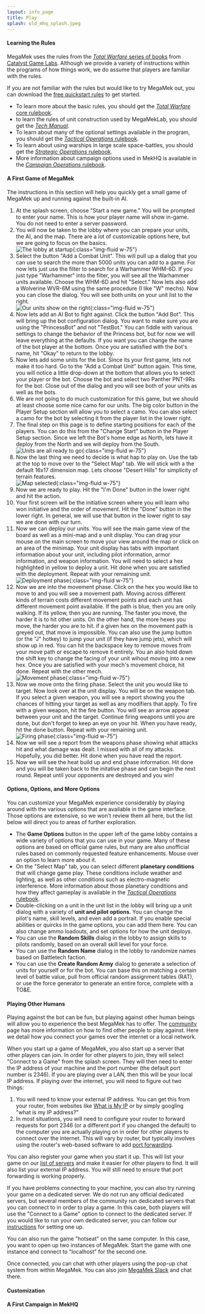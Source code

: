 ```yaml
---
layout: info_page
title: Play
splash: old_mhq_splash.jpeg
---
```


#### Learning the Rules

MegaMek uses the rules from the [*Total Warfare* series of books](https://bg.battletech.com/books/core_rulebooks/) from [Catalyst Game Labs](https://www.catalystgamelabs.com/). Although we provide a variety of instructions within the programs of how things work, we do assume that players are familiar with the rules. 

If you are not familiar with the rules but would like to try MegaMek out, you can download the [free quickstart rules](http://bg.battletech.com/wp-content/uploads/2011/10/BattleTechQuick-Start-Rules.pdf?x64300) to get started. 

- To learn more about the basic rules, you should get the [*Total Warfare* core rulebook](https://bg.battletech.com/?wpsc-product=total-warfare).
- to learn the rules of unit construction used by MegaMekLab, you should get the [*Tech Manual*](https://bg.battletech.com/?wpsc-product=1095-2).
- To learn about many of the optional settings available in the program, you should get the [*Tactical Operations* rulebook](https://bg.battletech.com/?wpsc-product=tactical-operations).
- To learn about using warships in large scale space-battles, you should get the [*Strategic Operations* rulebook](https://bg.battletech.com/?wpsc-product=strategic-operations).
- More information about campaign options used in MekHQ is available in the [*Campaign Operations* rulebook](https://bg.battletech.com/?wpsc-product=campaign-operations).

#### A First Game of MegaMek

The instructions in this section will help you quickly get a small game of MegaMek up and running against the built-in AI. 

1. At the splash screen, choose "Start a new game." You will be prompted to enter your name. This is how your player name will show in-game. You do not need to enter a server password. 
2. You will now be taken to the lobby where you can prepare your units, the AI, and the map. There are a lot of customizable options here, but we are going to focus on the basics.<br>
![The lobby at startup](/assets/images/first_mm_game/lobby1.png){:class="img-fluid w-75"}
3. Select the button "Add a Combat Unit". This will pull up a dialog that you can use to search the more than 5000 units you can add to a game. For now lets just use the filter to search for a Warhammer WHM-6D. If you just type "Warhammer" into the filter, you will see all the Warhammer units available. Choose the WHM-6D and hit "Select." Now lets also add a Wolverine WVR-6M using the same procedure (I like "W" mechs). Now you can close the dialog. You will see both units on your unit list to the right.<br>
![Our units show on the right](/assets/images/first_mm_game/lobby2.png){:class="img-fluid w-75"}
4. Now lets add an AI Bot to fight against. Click the button "Add Bot". This will bring up the bot configuration dialog. You want to make sure you are using the "PrincessBot" and not "TestBot." You can fiddle with various settings to change the behavior of the Princess bot, but for now we will leave everything at the defaults. If you want you can change the name of the bot player at the bottom. Once you are satisfied with the bot's name, hit "Okay" to return to the lobby. 
5. Now lets add some units for the bot. Since its your first game, lets not make it too hard. Go to the "Add a Combat Unit" button again. This time, you will notice a little drop-down at the bottom that allows you to select your player or the bot. Choose the bot and select two Panther PNT-9Rs for the bot. Close out of the dialog and you will see both of your units as well as the bots.
6. We are not going to do much customization for this game, but we should at least choose some nice camo for our units. The big color button in the Player Setup section will allow you to select a camo. You can also select a camo for the bot by selecting it from the player list in the lower right.
7. The final step on this page is to define starting positions for each of the players. You can do this from the "Change Start" button in the Player Setup section. Since we left the Bot's home edge as North, lets have it deploy from the North and we will deploy from the South.<br>
![Units are all ready to go](/assets/images/first_mm_game/lobby3.png){:class="img-fluid w-75"}
8. Now the last thing we need to decide is what hap to play on. Use the tab at the top to move over to the "Select Map" tab. We will stick with a the default 16x17 dimension map. Lets choose "Desert Hills" for simplicity of terrain features. <br>
![Map selected](/assets/images/first_mm_game/map_selection.png){:class="img-fluid w-75"}
9. Now we are ready to play. Hit the "I'm Done" button in the lower right and hit the action. 
10. Your first screen will be the initiative screen where you will learn who won initiative and the order of movement. Hit the "Done" button in the lower right. In general, we will use that button in the lower right to say we are done with our turn. 
11. Now we can deploy our units. You will see the main game view of the board as well as a mini-map and a unit display. You can drag your mouse on the main screen to move your view around the map or click on an area of the minimap. Your unit display has tabs with important information about your unit, including pilot information, armor information, and weapon information. You will need to select a hex highlighted in yellow to deploy a unit. Hit done when you are satisfied with the deployment. Repeat with your remaining unit.<br>
![Deployment phase](/assets/images/first_mm_game/deploy.png){:class="img-fluid w-75"}
12. Now we are into the movement phase. Click on the hex you would like to move to and you will see a movement path. Moving across different kinds of terrain costs different movement points and each unit has different movement point available. If the path is blue, then you are only walking. If its yellow, then you are running. The faster you move, the harder it is to hit other units. On the other hand, the more hexes you move, the harder you are to hit. if a given hex on the movement path is greyed out, that move is impossible. You can also use the jump button (or the "J" hotkey) to jump your unit (if they have jump jets), which will show up in red. You can hit the backspace key to remove moves from your move path or escape to remove it entirely. You an also hold down the shift key to change the facing of your unit wihout moving into a new hex. Once you are satisfied with your mech's movement choice, hit done. Repeat with the other mech.<br>
![Movement phase](/assets/images/first_mm_game/movement.png){:class="img-fluid w-75"}
13. Now we move onto the firing phase. Select the unit you would like to target. Now look over at the unit display. You will be on the weapon tab. If you select a given weapon, you will see a report showing you the chances of hitting your target as well as any modifiers that apply. To fire with a given weapon, hit the fire button. You will see an arrow appear between your unit and the target. Continue firing weapons until you are done, but don't forget to keep an eye on your hit. When you have ready, hit the done button. Repeat with your remaining unit.<br>
![Firing phase](/assets/images/first_mm_game/firing.png){:class="img-fluid w-75"}
14. Now we will see a report from the weapons phase showing what attacks hit and what damage was dealt. I missed with all of my attacks. Hopefully, you did better. Hit done when you have read the report.
15. Now we will see the heat build up and end phase information. Hit done and you will be taken back to the initative phase and can begin the next round. Repeat until your opponents are destroyed and you win!


#### Options, Options, and More Options

You can customize your MegaMek experience considerably by playing around with the various options that are available in the game interface. Those options are extensive, so we won't review them all here, but the list below will direct you to areas of further exploration.

- The **Game Options** button in the upper left of the game lobby contains a wide variety of options that you can use in your game. Many of these options are based on official game rules, but many are also unofficial rules based on commonly requested feature enhancements. Mouse over an option to learn more about it.  
- On the "Select Map" tab, you can select different **planetary conditions** that will change game play. These conditions include weather and lighting, as well as other conditions such as electro-magnetic interference. More information about those planetary conditions and how they affect gameplay is available in the [*Tactical Operations* rulebook](https://bg.battletech.com/?wpsc-product=tactical-operations).
- Double-clicking on a unit in the unit list in the lobby will bring up a unit dialog with a variety of **unit and pilot options**. You can change the pilot's name, skill levels, and even add a portrait. If you enable special abilities or quircks in the game options, you can add them here. You can also change ammo loadouts, and set options for how the unit deploys. 
- You can use the **Random Skills** dialog in the lobby to assign skills to pilots randomly, based on an overall skill level for your force.
- You can use the **Random Name** dialog in the lobby to randomize names based on Battletech faction. 
- You can use the **Create Random Army** dialog to generate a selection of units for yourself or for the bot. You can base this on matching a certain level of battle value, pull from official random assignment tables (RAT), or use the force generator to generate an entire force, complete with a TO&E. 

#### Playing Other Humans

Playing against the bot can be fun, but playing against other human beings will allow you to experience the best MegaMek has to offer. The [community](community.html) page has more information on how to find other people to play against. Here we detail how you connect your games over the internet or a local network. 

When you start up a game of MegaMek, you also start up a server that other players can join. In order for other players to join, they will select "Connect to a Game" from the splash screen. They will then need to enter the IP address of your machine and the port number (the default port number is 2346). If you are playing over a LAN, then this will be your local IP address. If playing over the internet, you will need to figure out two things:

1. You will need to know your external IP address. You can get this from your router, from websites like [What is My IP](https://www.whatismyip.com/) or by simply googling "what is my IP address?" 
2. In most situations, you will need to configure your router to forward requests for port 2346 (or a different port if you changed the default) to the computer you are actually playing on in order for other players to connect over the internet. This will vary by router, but typically involves using the router's web-based software to add [port forwarding](https://portforward.com/).

You can also register your game when you start it up. This will list your game on our [list of servers](servers.html) and make it easier for other players to find. It will also list your external IP address. You will still need to ensure that port forwarding is working properly.

If you have problems connecting to your machine, you can also try running your game on a dedicated server. We do not run any official dedicated servers, but several members of the community run dedicated servers that you can connect to in order to play a game. In this case, both players will use the "Connect to a Game" option to connect to the dedicated server. If you would like to run your own dedicated server, you can follow our [instructions](wiki/ded_servers.html) for setting one up.

You can also run the game "hotseat" on the same computer. In this case, you want to open up two instances of MegaMek. Start the game with one instance and connect to "localhost" for the second one. 

Once connected, you can chat with other players using the pop-up chat system from within MegaMek. You can also join [MegaMek Slack](http://megamek.org:3000) and chat there. 

#### Customization

#### A First Campaign in MekHQ
